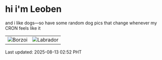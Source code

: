 # hi i'm Leoben

and i like dogs—so have some random dog pics that change whenever my CRON feels like it

|  |  |
|--------|----------|
| ![Borzoi](https://random-dog-vercel.vercel.app/api/random-borzoi?v=1755024758) | ![Labrador](https://random-dog-vercel.vercel.app/api/random-labrador?v=1755024758) |

Last updated: 2025-08-13 02:52 PHT
